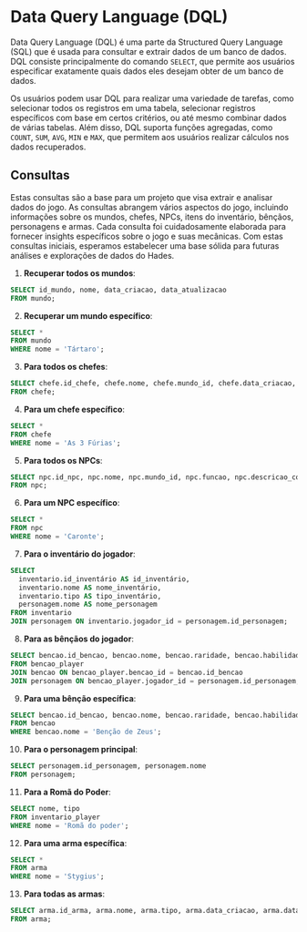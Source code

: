 # Data Query Language (DQL)

Data Query Language (DQL) é uma parte da Structured Query Language (SQL) que é usada para consultar e extrair dados de um banco de dados. DQL consiste principalmente do comando `SELECT`, que permite aos usuários especificar exatamente quais dados eles desejam obter de um banco de dados. 

Os usuários podem usar DQL para realizar uma variedade de tarefas, como selecionar todos os registros em uma tabela, selecionar registros específicos com base em certos critérios, ou até mesmo combinar dados de várias tabelas. Além disso, DQL suporta funções agregadas, como `COUNT`, `SUM`, `AVG`, `MIN` e `MAX`, que permitem aos usuários realizar cálculos nos dados recuperados.


## Consultas

Estas consultas são a base para um projeto que visa extrair e analisar dados do jogo. As consultas abrangem vários aspectos do jogo, incluindo informações sobre os mundos, chefes, NPCs, itens do inventário, bênçãos, personagens e armas. Cada consulta foi cuidadosamente elaborada para fornecer insights específicos sobre o jogo e suas mecânicas. Com estas consultas iniciais, esperamos estabelecer uma base sólida para futuras análises e explorações de dados do Hades.

1) **Recuperar todos os mundos**:
```sql
SELECT id_mundo, nome, data_criacao, data_atualizacao
FROM mundo;
```

2) **Recuperar um mundo específico**:
```sql
SELECT *
FROM mundo
WHERE nome = 'Tártaro';
```

3) **Para todos os chefes**:
```sql
SELECT chefe.id_chefe, chefe.nome, chefe.mundo_id, chefe.data_criacao, chefe.data_atualizacao
FROM chefe;
```

4) **Para um chefe específico**:
```sql
SELECT *
FROM chefe
WHERE nome = 'As 3 Fúrias';
```

5) **Para todos os NPCs**:
```sql
SELECT npc.id_npc, npc.nome, npc.mundo_id, npc.funcao, npc.descricao_completa, npc.data_criacao, npc.data_atualizacao
FROM npc;
```

6) **Para um NPC específico**:
```sql
SELECT *
FROM npc
WHERE nome = 'Caronte';
```

7) **Para o inventário do jogador**:
```sql
SELECT
  inventario.id_inventário AS id_inventário,
  inventario.nome AS nome_inventário,
  inventario.tipo AS tipo_inventário,
  personagem.nome AS nome_personagem
FROM inventario
JOIN personagem ON inventario.jogador_id = personagem.id_personagem;
```

8) **Para as bênçãos do jogador**:
```sql
SELECT bencao.id_bencao, bencao.nome, bencao.raridade, bencao.habilidade, bencao.nivel, personagem.nome
FROM bencao_player
JOIN bencao ON bencao_player.bencao_id = bencao.id_bencao
JOIN personagem ON bencao_player.jogador_id = personagem.id_personagem;
```

9) **Para uma bênção específica**:
```sql
SELECT bencao.id_bencao, bencao.nome, bencao.raridade, bencao.habilidade, bencao.nivel
FROM bencao
WHERE bencao.nome = 'Benção de Zeus';
```

10) **Para o personagem principal**:
```sql
SELECT personagem.id_personagem, personagem.nome
FROM personagem;
```

11) **Para a Romã do Poder**:
```sql
SELECT nome, tipo
FROM inventario_player
WHERE nome = 'Romã do poder';
```

12) **Para uma arma específica**:
```sql
SELECT *
FROM arma
WHERE nome = 'Stygius';
```

13) **Para todas as armas**:
```sql
SELECT arma.id_arma, arma.nome, arma.tipo, arma.data_criacao, arma.data_atualizacao
FROM arma;
```
